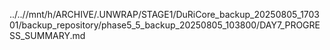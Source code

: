../..//mnt/h/ARCHIVE/.UNWRAP/STAGE1/DuRiCore_backup_20250805_170301/backup_repository/phase5_5_backup_20250805_103800/DAY7_PROGRESS_SUMMARY.md